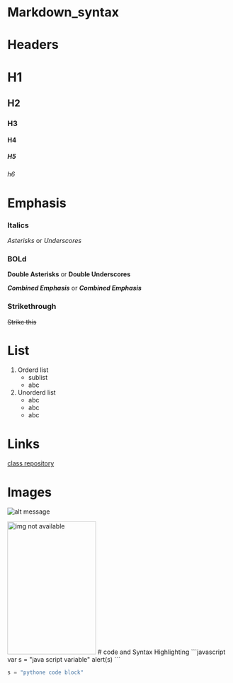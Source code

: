 # Markdown_syntax 
# Headers
# H1 
## H2
### H3
#### H4
##### H5
###### h6

# Emphasis
### Italics
*Asterisks* or _Underscores_
### BOLd
   **Double Asterisks** or __Double Underscores__

   ***Combined Emphasis*** or _**Combined Emphasis**_
### Strikethrough
   ~~Strike this~~
# List
1. Orderd list
      - sublist
      - abc
9. Unorderd list
    * abc
    - abc
    + abc
# Links
[class repository](https://github.com/GirishaDevara/SCM_git_batch1)

# Images
![alt message](https://github.githubassets.com/images/modules/open_graph/github-octocat.png)

<img src="https://github.githubassets.com/images/modules/open_graph/github-octocat.png" alt="img not available" width="200" height="300">
# code and Syntax Highlighting
```javascript 
var s = "java script variable"
alert(s)
```

```python 
s = "pythone code block"
```
